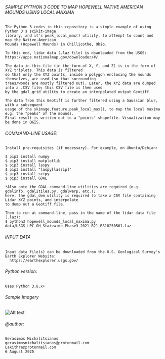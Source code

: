 ###### SAMPLE PYTHON 3 CODE TO MAP HOPEWELL NATIVE AMERICAN MOUNDS USING LOCAL MAXIMA

    The Python 3 codes in this repository is a simple example of using Python 3's scikit-image
    library, and it's peak_local_max() utility, to attempt to count and map the Native-American
    Mounds (Hopewell Mounds) in Chillicothe, Ohio.

    To this end, lidar data (.laz file) is downloaded from the USGS:
    https://apps.nationalmap.gov/downloader/#/

    The data in this file (in the form of X, Y, and Z) is in the form of XYZ triplets. This data is filtered 
    so that only the XYZ points, inside a polygon enclosing the mounds themselves, are used (so that surrounding
    trees/woods are mostly filtered out). Later, the XYZ data are dumped into a .CSV file; this CSV file is then used
    by the gdal_grid utility to create an interpolated output Geotiff. 
    
    The data from this Geotiff is further filtered using a Gaussian blur, with a subsequent
    usage of the skimage.feature.peak_local_max(), to map the local maxima e.g. the "peaks" of the mounds.
    Final result is written out to a "points" shapefile. Visualization may be done in QGIS.
       
###### COMMAND-LINE USAGE:

    Install pre-requisites (if necessary). For example, on Ubuntu/Debian:
    
    $ pip3 install numpy
    $ pip3 install matplotlib
    $ pip3 install laspy
    $ pip3 install "laspy[laszip]"
    $ pip3 install scipy
    $ pip3 install GDAL

    *Also note the GDAL command-line utilities are required (e.g. gdalinfo, gdal2tiles.py, gdalwarp, etc.);
    here, the gdal_dem utility is required to take a CSV file containing Lidar XYZ points, and interpolate
    to dump out a Geotiff file.

    Then to run at command-line, pass in the name of the lidar data file (.laz):
    $ python3 hopewell_mounds_local_maxima.py data/USGS_LPC_OH_Statewide_Phase3_2021_B21_BS18250501.laz

###### INPUT DATA

    Input data file(s) can be downloaded from the U.S. Geological Survey's
    Earth Explorer Website:
      https://earthexplorer.usgs.gov/
    
###### Python version:
     
    Uses Python 3.8.x+
       
###### Sample Imagery

![Alt text](https://64.media.tumblr.com/01dfb3d951e4720dfcad68218f6795ee/5897fe13f3538212-04/s1280x1920/dce6eec6678410cc7418d1c900b93a07dffd6e4c.pnj)
        
###### @author: 
    Gerasimos Michalitsianos
    gerasimosmichalitsianos@protonmail.com
    Lakithra@protonmail.com
    6 August 2025
